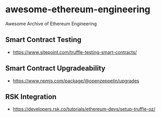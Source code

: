 # awesome-ethereum-engineering
Awesome Archive of Ethereum Engineering

## Smart Contract Testing
- https://www.sitepoint.com/truffle-testing-smart-contracts/

## Smart Contract Upgradeability 
- https://www.npmjs.com/package/@openzeppelin/upgrades

## RSK Integration
- https://developers.rsk.co/tutorials/ethereum-devs/setup-truffle-oz/
